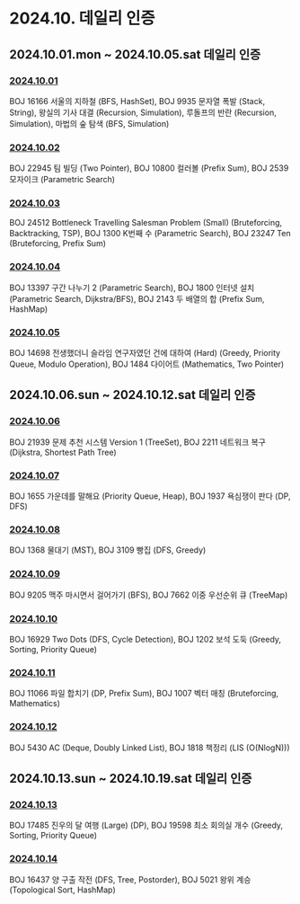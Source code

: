 # 2024.10. 데일리 인증

## 2024.10.01.mon ~ 2024.10.05.sat 데일리 인증

### [2024.10.01](https://github.com/jwelyl/daily_certification/blob/main/2024/10/01/24_10_01_daily_certification.md)
BOJ 16166 서울의 지하철 (BFS, HashSet), BOJ 9935 문자열 폭발 (Stack, String), 왕실의 기사 대결 (Recursion, Simulation), 루돌프의 반란 (Recursion, Simulation), 마법의 숲 탐색 (BFS, Simulation)

### [2024.10.02](https://github.com/jwelyl/daily_certification/blob/main/2024/10/02/24_10_02_daily_certification.md)
BOJ 22945 팀 빌딩 (Two Pointer), BOJ 10800 컬러볼 (Prefix Sum), BOJ 2539 모자이크 (Parametric Search)

### [2024.10.03](https://github.com/jwelyl/daily_certification/blob/main/2024/10/03/24_10_03_daily_certification.md)
BOJ 24512 Bottleneck Travelling Salesman Problem (Small) (Bruteforcing, Backtracking, TSP), BOJ 1300 K번째 수 (Parametric Search), BOJ 23247 Ten (Bruteforcing, Prefix Sum)

### [2024.10.04](https://github.com/jwelyl/daily_certification/blob/main/2024/10/04/24_10_04_daily_certification.md)
BOJ 13397 구간 나누기 2 (Parametric Search), BOJ 1800 인터넷 설치 (Parametric Search, Dijkstra/BFS), BOJ 2143 두 배열의 합 (Prefix Sum, HashMap)

### [2024.10.05](https://github.com/jwelyl/daily_certification/blob/main/2024/10/05/24_10_05_daily_certification.md)
BOJ 14698 전생했더니 슬라임 연구자였던 건에 대하여 (Hard) (Greedy, Priority Queue, Modulo Operation), BOJ 1484 다이어트 (Mathematics, Two Pointer)

## 2024.10.06.sun ~ 2024.10.12.sat 데일리 인증

### [2024.10.06](https://github.com/jwelyl/daily_certification/blob/main/2024/10/06/24_10_06_daily_certification.md)
BOJ 21939 문제 추천 시스템 Version 1 (TreeSet), BOJ 2211 네트워크 복구 (Dijkstra, Shortest Path Tree)

### [2024.10.07](https://github.com/jwelyl/daily_certification/blob/main/2024/10/07/24_10_07_daily_certification.md)
BOJ 1655 가운데를 말해요 (Priority Queue, Heap), BOJ 1937 욕심쟁이 판다 (DP, DFS)

### [2024.10.08](https://github.com/jwelyl/daily_certification/blob/main/2024/10/08/24_10_08_daily_certification.md)
BOJ 1368 물대기 (MST), BOJ 3109 빵집 (DFS, Greedy)

### [2024.10.09](https://github.com/jwelyl/daily_certification/blob/main/2024/10/09/24_10_09_daily_certification.md)
BOJ 9205 맥주 마시면서 걸어가기 (BFS), BOJ 7662 이중 우선순위 큐 (TreeMap)

### [2024.10.10](https://github.com/jwelyl/daily_certification/blob/main/2024/10/10/24_10_10_daily_certification.md)
BOJ 16929 Two Dots (DFS, Cycle Detection), BOJ 1202 보석 도둑 (Greedy, Sorting, Priority Queue)

### [2024.10.11](https://github.com/jwelyl/daily_certification/blob/main/2024/10/11/24_10_11_daily_certification.md)
BOJ 11066 파일 합치기 (DP, Prefix Sum), BOJ 1007 벡터 매칭 (Bruteforcing, Mathematics)

### [2024.10.12](https://github.com/jwelyl/daily_certification/blob/main/2024/10/12/24_10_12_daily_certification.md)
BOJ 5430 AC (Deque, Doubly Linked List), BOJ 1818 책정리 (LIS (O(NlogN)))

## 2024.10.13.sun ~ 2024.10.19.sat 데일리 인증

### [2024.10.13](https://github.com/jwelyl/daily_certification/blob/main/2024/10/13/24_10_13_daily_certification.md)
BOJ 17485 진우의 달 여행 (Large) (DP), BOJ 19598 최소 회의실 개수 (Greedy, Sorting, Priority Queue)

### [2024.10.14](https://github.com/jwelyl/daily_certification/blob/main/2024/10/14/24_10_14_daily_certification.md)
BOJ 16437 양 구출 작전 (DFS, Tree, Postorder), BOJ 5021 왕위 계승 (Topological Sort, HashMap)